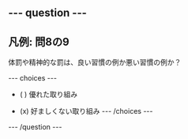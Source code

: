 --- question ---
---
凡例: 問8の9
---

体罰や精神的な罰は、良い習慣の例か悪い習慣の例か？

--- choices ---
- ( ) 優れた取り組み

- (x) 好ましくない取り組み
--- /choices ---

--- /question ---
